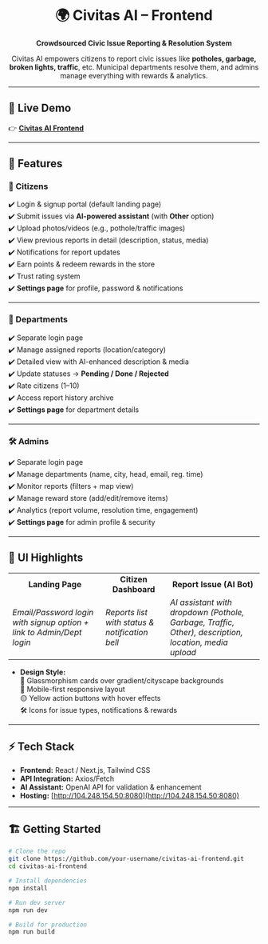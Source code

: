 <h1 align="center">🌍 Civitas AI – Frontend</h1>  
<p align="center"><b>Crowdsourced Civic Issue Reporting & Resolution System</b></p>  

<p align="center">
Civitas AI empowers citizens to report civic issues like <b>potholes, garbage, broken lights, traffic</b>, etc.  
Municipal departments resolve them, and admins manage everything with rewards & analytics.  
</p>  

---

## 🔗 Live Demo  
👉 **[Civitas AI Frontend](http://104.248.154.50:8080)**  

---

## 🚀 Features  

### 👤 Citizens  
✔️ Login & signup portal (default landing page)  
✔️ Submit issues via **AI-powered assistant** (with **Other** option)  
✔️ Upload photos/videos (e.g., pothole/traffic images)  
✔️ View previous reports in detail (description, status, media)  
✔️ Notifications for report updates  
✔️ Earn points & redeem rewards in the store  
✔️ Trust rating system  
✔️ **Settings page** for profile, password & notifications  

---

### 🏢 Departments  
✔️ Separate login page  
✔️ Manage assigned reports (location/category)  
✔️ Detailed view with AI-enhanced description & media  
✔️ Update statuses → **Pending / Done / Rejected**  
✔️ Rate citizens (1–10)  
✔️ Access report history archive  
✔️ **Settings page** for department details  

---

### 🛠️ Admins  
✔️ Separate login page  
✔️ Manage departments (name, city, head, email, reg. time)  
✔️ Monitor reports (filters + map view)  
✔️ Manage reward store (add/edit/remove items)  
✔️ Analytics (report volume, resolution time, engagement)  
✔️ **Settings page** for admin profile & security  

---

## 🎨 UI Highlights  

<table>
<tr>
<td align="center"><b>Landing Page</b></td>
<td align="center"><b>Citizen Dashboard</b></td>
<td align="center"><b>Report Issue (AI Bot)</b></td>
</tr>
<tr>
<td><i>Email/Password login with signup option + link to Admin/Dept login</i></td>
<td><i>Reports list with status & notification bell</i></td>
<td><i>AI assistant with dropdown (Pothole, Garbage, Traffic, Other), description, location, media upload</i></td>
</tr>
</table>  

- **Design Style:**  
  🎨 Glassmorphism cards over gradient/cityscape backgrounds  
  📱 Mobile-first responsive layout  
  🟡 Yellow action buttons with hover effects  
  🛠️ Icons for issue types, notifications & rewards  

---

## ⚡ Tech Stack  
- **Frontend:** React / Next.js, Tailwind CSS  
- **API Integration:** Axios/Fetch  
- **AI Assistant:** OpenAI API for validation & enhancement  
- **Hosting:** [http://104.248.154.50:8080](http://104.248.154.50:8080)  

---

## 🏗️ Getting Started  

```bash
# Clone the repo
git clone https://github.com/your-username/civitas-ai-frontend.git
cd civitas-ai-frontend

# Install dependencies
npm install

# Run dev server
npm run dev

# Build for production
npm run build
